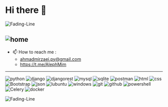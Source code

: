 # Hi there 👋
![Fading-Line](https://user-images.githubusercontent.com/74038190/212284100-561aa473-3905-4a80-b561-0d28506553ee.gif)

![home](https://user-images.githubusercontent.com/74038190/225813708-98b745f2-7d22-48cf-9150-083f1b00d6c9.gif)
---

- 📫 How to reach me :
    - ahmadmirzaei.py@gmail.com
    - https://t.me/AlephMim
--- 

![python](https://img.shields.io/badge/Python-FFD43B?style=for-the-badge&logo=python&logoColor=blue)  ![django](https://img.shields.io/badge/Django-092E20?style=for-the-badge&logo=django&logoColor=green) ![djangorest](https://img.shields.io/badge/django%20rest-ff1709?style=for-the-badge&logo=django&logoColor=white) ![mysql](https://img.shields.io/badge/MySQL-005C84?style=for-the-badge&logo=mysql&logoColor=white)  ![sqlite](https://img.shields.io/badge/Sqlite-003B57?style=for-the-badge&logo=sqlite&logoColor=white) ![postman](https://img.shields.io/badge/Postman-FF6C37?style=for-the-badge&logo=Postman&logoColor=white)  ![html](https://img.shields.io/badge/HTML5-E34F26?style=for-the-badge&logo=html5&logoColor=white)  ![css](https://img.shields.io/badge/CSS3-1572B6?style=for-the-badge&logo=css3&logoColor=white) ![Bootstrap](https://img.shields.io/badge/bootstrap-%238511FA.svg?style=for-the-badge&logo=bootstrap&logoColor=white) ![json](https://img.shields.io/badge/json-5E5C5C?style=for-the-badge&logo=json&logoColor=white)  ![lubuntu](https://img.shields.io/badge/Lubuntu-0068C8?style=for-the-badge&logo=lubuntu&logoColor=white)  ![windows](https://img.shields.io/badge/Windows-0078D6?style=for-the-badge&logo=windows&logoColor=white)  ![git](https://img.shields.io/badge/GIT-E44C30?style=for-the-badge&logo=git&logoColor=white)  ![github](https://img.shields.io/badge/GitHub-100000?style=for-the-badge&logo=github&logoColor=white)  ![powershell](https://img.shields.io/badge/powershell-5391FE?style=for-the-badge&logo=powershell&logoColor=white) ![Celery](https://img.shields.io/badge/celery-%23a9cc54.svg?style=for-the-badge&logo=celery&logoColor=ddf4a4) ![docker](https://img.shields.io/badge/Docker-2CA5E0?style=for-the-badge&logo=docker&logoColor=white)

![Fading-Line](https://user-images.githubusercontent.com/74038190/212284100-561aa473-3905-4a80-b561-0d28506553ee.gif)
<!--
**Ahmad-Mirzaei/Ahmad-Mirzaei** is a ✨ _special_ ✨ repository because its `README.md` (this file) appears on your GitHub profile.

Here are some ideas to get you started:

- 🔭 I’m currently working on ...
- 🌱 I’m currently learning ...
- 👯 I’m looking to collaborate on ...
- 🤔 I’m looking for help with ...
- 💬 Ask me about ...
- 📫 How to reach me: ...
- 😄 Pronouns: ...
- ⚡ Fun fact: ...
-->
